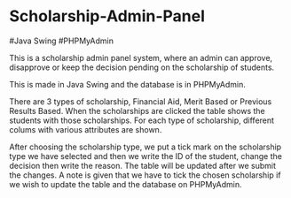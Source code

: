 # Scholarship-Admin-Panel
#Java Swing
#PHPMyAdmin

This is a scholarship admin panel system, where an admin can approve, disapprove or keep the decision pending on the scholarship of students.

This is made in Java Swing and the database is in PHPMyAdmin.

There are 3 types of scholarship, Financial Aid, Merit Based or Previous Results Based. When the scholarships are clicked the table shows the students with those
scholarships. For each type of scholarship, different colums with various attributes are shown. 

After choosing the scholarship type, we put a tick mark on the scholarship type we have selected and then we write the ID of the student, change the decision then
write the reason. The table will be updated after we submit the changes. A note is given that we have to tick the chosen scholarship if we wish to update the table
and the database on PHPMyAdmin.
